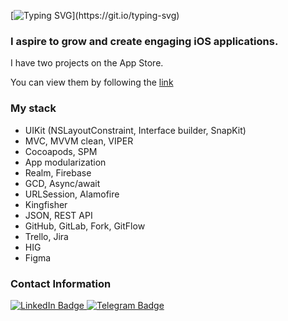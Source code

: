 [![Typing SVG](https://readme-typing-svg.herokuapp.com?font=Josefin+Sans&size=36&duration=2000&pause=1000&color=FF0EF6&background=FB78FF00&center=true&vCenter=true&random=false&width=600&height=70&lines=Hi!+I'm+Luiza+and+I'm+IOS+Developer.)](https://git.io/typing-svg)

### I aspire to grow and create engaging iOS applications.

I have two projects on the App Store. 

You can view them by following the [link](https://apps.apple.com/ru/developer/luiza-samoilenko/id1689051170)
###

### My stack
* UIKit (NSLayoutConstraint, Interface builder, SnapKit)
* MVC, MVVM clean, VIPER
* Cocoapods, SPM
* App modularization
* Realm, Firebase
* GCD, Async/await
* URLSession, Alamofire
* Kingfisher
* JSON, REST API
* GitHub, GitLab, Fork, GitFlow
* Trello, Jira
* HIG  
* Figma

### Contact Information
<div id="badges" align="left">
  <a href="https://www.linkedin.com/in/luiza-samoilenko-5b7906233/">
    <img src="https://img.shields.io/badge/LinkedIn-ff0df6?style=for-the-badge&logo=linkedin&logoColor=white" alt="LinkedIn Badge"/>
  </a>
  <a href="https://t.me/sosisya">
    <img src="https://img.shields.io/badge/Telegram-ff0df6?style=for-the-badge&logo=telegram&logoColor=white" alt="Telegram Badge"/>
  </a>
</div>
